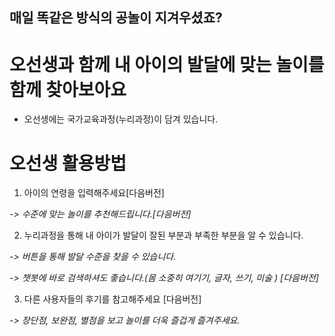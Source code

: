 ## **매일 똑같은 방식의 공놀이 지겨우셨죠?**

# **오선생과 함께 내 아이의 발달에 맞는 놀이를 함께 찾아보아요**  

* 오선생에는 국가교육과정(누리과정)이 담겨 있습니다. 





# 오선생 활용방법

1. 아이의 연령을 입력해주세요[다음버전]

*-> 수준에 맞는 놀이를 추천해드립니다.[다음버전]*

2. 누리과정을 통해 내 아이가 발달이 잘된 부분과 부족한 부분을 알 수 있습니다.

*-> 버튼을 통해 발달 수준을 찾을 수 있습니다.*

*-> 챗봇에 바로 검색하셔도 좋습니다.(몸 소중히 여기기, 글자, 쓰기, 미술 ) [다음버전]*

3. 다른 사용자들의 후기를 참고해주세요 [다음버전]

*-> 장단점, 보완점, 별점을 보고 놀이를 더욱 즐겁게 즐겨주세요.*
